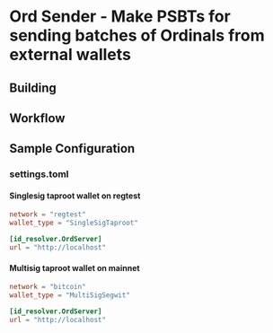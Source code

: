 # Ord Sender - Make PSBTs for sending batches of Ordinals from external wallets

## Building

## Workflow

## Sample Configuration

### settings.toml

#### Singlesig taproot wallet on regtest
```toml
network = "regtest"
wallet_type = "SingleSigTaproot"

[id_resolver.OrdServer]
url = "http://localhost"
```

#### Multisig taproot wallet on mainnet
```toml
network = "bitcoin"
wallet_type = "MultiSigSegwit"

[id_resolver.OrdServer]
url = "http://localhost"
```